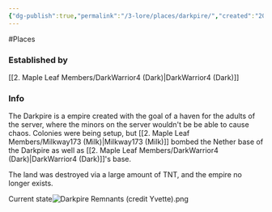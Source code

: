```yaml
---
{"dg-publish":true,"permalink":"/3-lore/places/darkpire/","created":"2024-11-25T16:21:20.963-05:00"}
---
```


#Places 
### Established by
[[2. Maple Leaf Members/DarkWarrior4 (Dark)\|DarkWarrior4 (Dark)]]  
### Info
The Darkpire is a empire created with the goal of a haven for the adults of the server, where the minors on the server wouldn't be be able to cause chaos. Colonies were being setup, but [[2. Maple Leaf Members/Milkway173 (Milk)\|Milkway173 (Milk)]] bombed the Nether base of the Darkpire as well as [[2. Maple Leaf Members/DarkWarrior4 (Dark)\|DarkWarrior4 (Dark)]]'s base.

The land was destroyed via a large amount of TNT, and the empire no longer exists.

Current state![Darkpire Remnants (credit Yvette).png](/img/user/Images/Darkpire%20Remnants%20(credit%20Yvette).png)